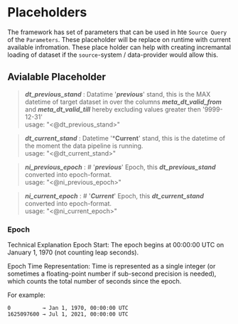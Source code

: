 # Placeholders

The framework has set of parameters that can be used in hte `Source Query` of the `Parameters`. These placeholder will be replace on runtime with current available infromation. These place holder can help with creating incremantal loading of dataset if the `source`-system / data-provider would allow this.

## Avialable Placeholder

> ***dt_previous_stand*** : Datatime '***previous***' stand, this is the MAX datetime of target dataset in over the columns ***meta_dt_valid_from*** and ***meta_dt_valid_till*** hereby excluding values greater then '9999-12-31'
<br>usage: "<@dt_previous_stand>"

> ***dt_current_stand*** : Datetime '***Current**' stand, this is the datetime of the moment the data pipeline is running.
<br>usage: "<@dt_current_stand>"

> ***ni_previous_epoch*** : # '***previous***' Epoch, this ***dt_previous_stand*** converted into epoch-format.
<br>usage: "<@ni_previous_epoch>"

> ***ni_current_epoch*** : # '***Current***' Epoch, this ***dt_current_stand*** converted into epoch-format.
<br>usage: "<@ni_current_epoch>"


### Epoch

Technical Explanation
Epoch Start:
The epoch begins at 00:00:00 UTC on January 1, 1970 (not counting leap seconds).

Epoch Time Representation:
Time is represented as a single integer (or sometimes a floating-point number if sub-second precision is needed), which counts the total number of seconds since the epoch.

For example:<br>
````
0          → Jan 1, 1970, 00:00:00 UTC
1625097600 → Jul 1, 2021, 00:00:00 UTC
````